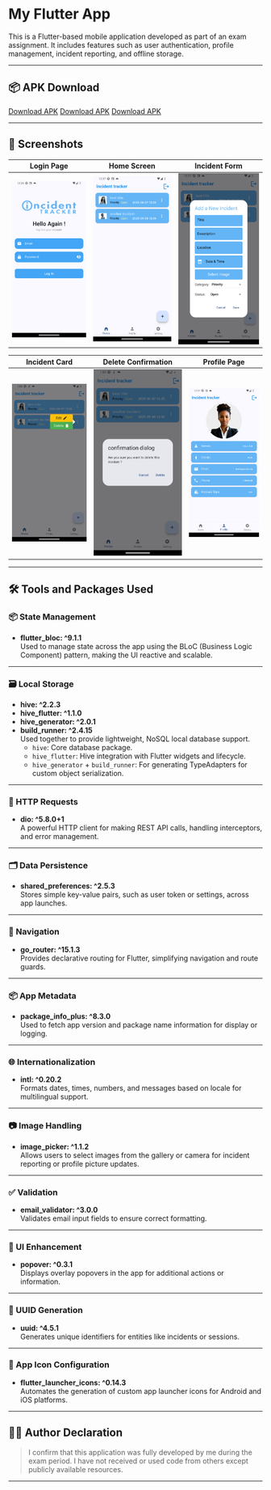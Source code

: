 # My Flutter App

This is a Flutter-based mobile application developed as part of an exam assignment. It includes features such as user authentication, profile management, incident reporting, and offline storage.

---

## 📦 APK Download

[Download APK](https://drive.google.com/file/d/1QoUgJ7SrAcWlO7vle0OS5zNNfmu388Ip/view?usp=drive_link)
[Download APK](https://drive.google.com/file/d/1ISfCmazk80_G8467MFI6kcD6MYZ952LL/view?usp=drive_link)
[Download APK](https://drive.google.com/file/d/1FnNjlzQ6UllBF3o406RKO-UNU0WgxJ0W/view?usp=drive_link)

---

## 📸 Screenshots

| Login Page | Home Screen | Incident Form |
|------------|-------------|----------------|
| ![Login](./lib/images/login.png) | ![Home](./lib/images/home.png) | ![Form](./lib/images/form.png) |

| Incident Card | Delete Confirmation | Profile Page |
|---------------|---------------------|--------------|
| ![Incident](./lib/images/home1.png) | ![Delete](./lib/images/home2.png) | ![Profile](./lib/images/profile.png) |

---

## 🛠 Tools and Packages Used

### 📦 State Management

- **flutter_bloc: ^9.1.1**  
  Used to manage state across the app using the BLoC (Business Logic Component) pattern, making the UI reactive and scalable.

---

### 🗃 Local Storage

- **hive: ^2.2.3**  
- **hive_flutter: ^1.1.0**  
- **hive_generator: ^2.0.1**  
- **build_runner: ^2.4.15**  
  Used together to provide lightweight, NoSQL local database support.  
  - `hive`: Core database package.  
  - `hive_flutter`: Hive integration with Flutter widgets and lifecycle.  
  - `hive_generator` + `build_runner`: For generating TypeAdapters for custom object serialization.

---

### 📨 HTTP Requests

- **dio: ^5.8.0+1**  
  A powerful HTTP client for making REST API calls, handling interceptors, and error management.

---

### 🗂 Data Persistence

- **shared_preferences: ^2.5.3**  
  Stores simple key-value pairs, such as user token or settings, across app launches.

---

### 🔀 Navigation

- **go_router: ^15.1.3**  
  Provides declarative routing for Flutter, simplifying navigation and route guards.

---

### 📦 App Metadata

- **package_info_plus: ^8.3.0**  
  Used to fetch app version and package name information for display or logging.

---

### 🌐 Internationalization

- **intl: ^0.20.2**  
  Formats dates, times, numbers, and messages based on locale for multilingual support.

---

### 📷 Image Handling

- **image_picker: ^1.1.2**  
  Allows users to select images from the gallery or camera for incident reporting or profile picture updates.

---

### ✅ Validation

- **email_validator: ^3.0.0**  
  Validates email input fields to ensure correct formatting.

---

### 🎨 UI Enhancement

- **popover: ^0.3.1**  
  Displays overlay popovers in the app for additional actions or information.

---

### 🔑 UUID Generation

- **uuid: ^4.5.1**  
  Generates unique identifiers for entities like incidents or sessions.

---

### 🚀 App Icon Configuration

- **flutter_launcher_icons: ^0.14.3**  
  Automates the generation of custom app launcher icons for Android and iOS platforms.

---

## 🧑‍💻 Author Declaration

> I confirm that this application was fully developed by me during the exam period. I have not received or used code from others except publicly available resources.

---

